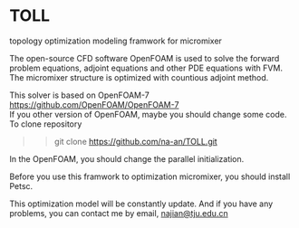 # TOLL

topology optimization modeling framwork for micromixer  

The open-source CFD software OpenFOAM is used to solve the forward problem equations, adjoint equations and other PDE equations with FVM. The micromixer structure is optimized with countious adjoint method. 

This solver is based on OpenFOAM-7 https://github.com/OpenFOAM/OpenFOAM-7  
If you other version of OpenFOAM, maybe you should change some code.  
To clone repository
>> git clone https://github.com/na-an/TOLL.git

In the OpenFOAM, you should change the parallel initialization. 

Before you use this framwork to optimization micromixer, you should install Petsc.

This optimization model will be constantly update. 
And if you have any problems, you can contact me by email, najian@tju.edu.cn

